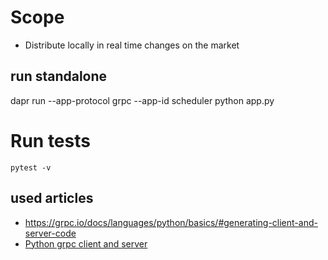 # Scope
- Distribute locally in real time changes on the market

## run standalone
dapr run --app-protocol grpc --app-id scheduler python app.py

# Run tests
```
pytest -v
```

## used articles
- https://grpc.io/docs/languages/python/basics/#generating-client-and-server-code
- [Python grpc client and server](https://www.youtube.com/watch?v=WB37L7PjI5k)

